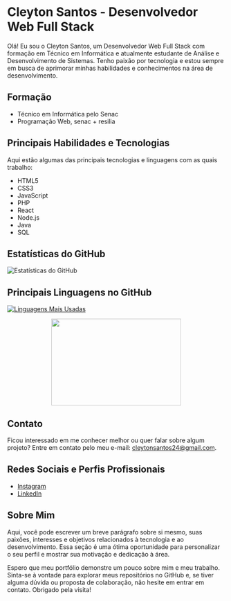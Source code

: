 # Cleyton Santos - Desenvolvedor Web Full Stack

Olá! Eu sou o Cleyton Santos, um Desenvolvedor Web Full Stack com formação em Técnico em Informática e atualmente estudante de Análise e Desenvolvimento de Sistemas. Tenho paixão por tecnologia e estou sempre em busca de aprimorar minhas habilidades e conhecimentos na área de desenvolvimento.

## Formação

- Técnico em Informática pelo Senac
- Programação Web, senac + resilia

## Principais Habilidades e Tecnologias

Aqui estão algumas das principais tecnologias e linguagens com as quais trabalho:

- HTML5
- CSS3
- JavaScript
- PHP
- React
- Node.js
- Java
- SQL

## Estatísticas do GitHub

![Estatísticas do GitHub](https://github-readme-stats.vercel.app/api?username=Cleyton2022&show_icons=true&theme=radical)

## Principais Linguagens no GitHub

[![Linguagens Mais Usadas](https://github-readme-stats.vercel.app/api/top-langs/?username=Cleyton2022&layout=compact&count=16&theme=radical)](https://github.com/anuraghazra/github-readme-stats)


<div align="center">



</div>

<div align="center">
<img src="https://media.giphy.com/media/LmNwrBhejkK9EFP504/giphy.gif" width="300" height="200" />
</div>

## Contato

Ficou interessado em me conhecer melhor ou quer falar sobre algum projeto? Entre em contato pelo meu e-mail: cleytonsantos24@gmail.com.

## Redes Sociais e Perfis Profissionais

- [Instagram](https://instagram.com/cll_22)
- [LinkedIn](https://www.linkedin.com/in/cleyton-santos-007tecnicorj/)


## Sobre Mim

Aqui, você pode escrever um breve parágrafo sobre si mesmo, suas paixões, interesses e objetivos relacionados à tecnologia e ao desenvolvimento. Essa seção é uma ótima oportunidade para personalizar o seu perfil e mostrar sua motivação e dedicação à área.

Espero que meu portfólio demonstre um pouco sobre mim e meu trabalho. Sinta-se à vontade para explorar meus repositórios no GitHub e, se tiver alguma dúvida ou proposta de colaboração, não hesite em entrar em contato. Obrigado pela visita!
